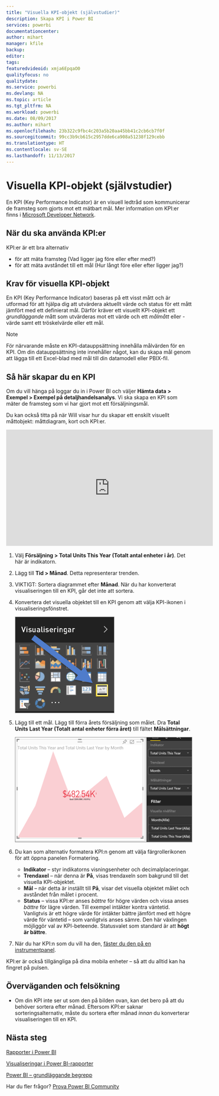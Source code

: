 ```yaml
---
title: "Visuella KPI-objekt (självstudier)"
description: Skapa KPI i Power BI
services: powerbi
documentationcenter: 
author: mihart
manager: kfile
backup: 
editor: 
tags: 
featuredvideoid: xmja6EpqaO0
qualityfocus: no
qualitydate: 
ms.service: powerbi
ms.devlang: NA
ms.topic: article
ms.tgt_pltfrm: NA
ms.workload: powerbi
ms.date: 08/09/2017
ms.author: mihart
ms.openlocfilehash: 23b322c9fbc4c203a5b20aa45bb41c2cb6cb7f0f
ms.sourcegitcommit: 99cc3b9cb615c2957dde6ca908a51238f129cebb
ms.translationtype: HT
ms.contentlocale: sv-SE
ms.lasthandoff: 11/13/2017
---
```

# <a name="kpi-visuals-tutorial"></a>Visuella KPI-objekt (självstudier)
En KPI (Key Performance Indicator) är en visuell ledtråd som kommunicerar de framsteg som gjorts mot ett mätbart mål. Mer information om KPI:er finns i [Microsoft Developer Network](https://msdn.microsoft.com/library/hh272050).

## <a name="when-to-use-a-kpi"></a>När du ska använda KPI:er
KPI:er är ett bra alternativ

* för att mäta framsteg (Vad ligger jag före eller efter med?)
* för att mäta avståndet till ett mål (Hur långt före eller efter ligger jag?)   

## <a name="kpi-visual-requirements"></a>Krav för visuella KPI-objekt
En KPI (Key Performance Indicator) baseras på ett visst mått och är utformad för att hjälpa dig att utvärdera aktuellt värde och status för ett mått jämfört med ett definierat mål. Därför kräver ett visuellt KPI-objekt ett *grundläggande* mått som utvärderas mot ett värde och ett *målmått* eller -värde samt ett tröskelvärde eller ett mål.

> [!NOTE]
> För närvarande måste en KPI-datauppsättning innehålla målvärden för en KPI. Om din datauppsättning inte innehåller något, kan du skapa mål genom att lägga till ett Excel-blad med mål till din datamodell eller PBIX-fil.
> 
> 

## <a name="how-to-create-a-kpi"></a>Så här skapar du en KPI
Om du vill hänga på loggar du in i Power BI och väljer **Hämta data > Exempel > Exempel på detaljhandelsanalys**. Vi ska skapa en KPI som mäter de framsteg som vi har gjort mot ett försäljningsmål.

Du kan också titta på när Will visar hur du skapar ett enskilt visuellt måttobjekt: måttdiagram, kort och KPI:er.

<iframe width="560" height="315" src="https://www.youtube.com/embed/xmja6EpqaO0?list=PL1N57mwBHtN0JFoKSR0n-tBkUJHeMP2cP" frameborder="0" allowfullscreen></iframe>

1. Välj **Försäljning > Total Units This Year (Totalt antal enheter i år)**.  Det här är indikatorn.
2. Lägg till **Tid > Månad**.  Detta representerar trenden.
3. VIKTIGT: Sortera diagrammet efter **Månad**. När du har konverterat visualiseringen till en KPI, går det inte att sortera.
4. Konvertera det visuella objektet till en KPI genom att välja KPI-ikonen i visualiseringsfönstret.
   
    ![](media/power-bi-visualization-kpi/power-bi-kpi-icon.png)
5. Lägg till ett mål. Lägg till förra årets försäljning som målet. Dra **Total Units Last Year (Totalt antal enheter förra året)** till fältet **Målsättningar**.
   
    ![](media/power-bi-visualization-kpi/power-bi-kpi.png)
6. Du kan som alternativ formatera KPI:n genom att välja färgrollerikonen för att öppna panelen Formatering.
   
   * **Indikator** – styr indikatorns visningsenheter och decimalplaceringar.
   * **Trendaxel** – när denna är **På**, visas trendaxeln som bakgrund till det visuella KPI-objektet.  
   * **Mål** – när detta är inställt till **På**, visar det visuella objektet målet och avståndet från målet i procent.
   * **Status** – vissa KPI:er anses *bättre* för högre värden och vissa anses *bättre* för lägre värden. Till exempel intäkter kontra väntetid. Vanligtvis är ett högre värde för intäkter bättre jämfört med ett högre värde för väntetid – som vanligtvis anses sämre. Den här växlingen möjliggör val av KPI-beteende. Statusvalet som standard är att **högt är bättre**.
7. När du har KPI:n som du vill ha den, [fäster du den på en instrumentpanel](service-dashboard-pin-tile-from-report.md).

KPI:er är också tillgängliga på dina mobila enheter – så att du alltid kan ha fingret på pulsen.

## <a name="considerations-and-troubleshooting"></a>Överväganden och felsökning
* Om din KPI inte ser ut som den på bilden ovan, kan det bero på att du behöver sortera efter månad. Eftersom KPI:er saknar sorteringsalternativ, måste du sortera efter månad *innan* du konverterar visualiseringen till en KPI.

## <a name="next-steps"></a>Nästa steg
[Rapporter i Power BI](service-reports.md)

[Visualiseringar i Power BI-rapporter](power-bi-report-visualizations.md)

[Power BI – grundläggande begrepp](service-basic-concepts.md)

Har du fler frågor? [Prova Power BI Community](http://community.powerbi.com/)

